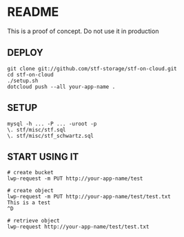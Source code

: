 # README

This is a proof of concept. Do not use it in production

## DEPLOY

    git clone git://github.com/stf-storage/stf-on-cloud.git
    cd stf-on-cloud
    ./setup.sh
    dotcloud push --all your-app-name .

## SETUP

    mysql -h ... -P ... -uroot -p
    \. stf/misc/stf.sql
    \. stf/misc/stf_schwartz.sql

## START USING IT

    # create bucket
    lwp-request -m PUT http://your-app-name/test

    # create object
    lwp-request -m PUT http://your-app-name/test/test.txt
    This is a test
    ^D

    # retrieve object
    lwp-request http://your-app-name/test/test.txt
